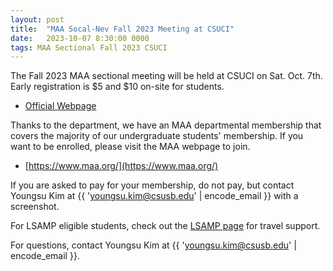 ```yaml
---
layout: post
title:  "MAA Socal-Nev Fall 2023 Meeting at CSUCI"
date:   2023-10-07 8:30:00 0000
tags: MAA Sectional Fall 2023 CSUCI
---
```

The Fall 2023 MAA sectional meeting will be held at CSUCI on Sat. Oct. 7th. Early registration is \$5 and \$10 on-site for students.

- [Official Webpage](http://sections.maa.org/socalnv/Meeting2023Fall.html)

Thanks to the department, we have an MAA departmental membership that covers the majority of our undergraduate students' membership. If you want to be enrolled, please visit the MAA webpage to join.

- [https://www.maa.org/](https://www.maa.org/)

If you are asked to pay for your membership, do not pay, but contact Youngsu Kim at {{ 'youngsu.kim@csusb.edu' | encode_email }} with a screenshot. 

For LSAMP eligible students, check out the [LSAMP page](https://www.csusb.edu/mathematics/undergraduate/lsamp-program) for travel support.

For questions, contact Youngsu Kim at {{ 'youngsu.kim@csusb.edu' | encode_email }}.